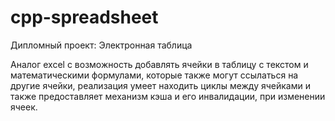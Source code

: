# cpp-spreadsheet
Дипломный проект: Электронная таблица

Аналог excel c возможность добавлять ячейки в таблицу с текстом и математическими формулами, которые также могут ссылаться на другие ячейки,
реализация умеет находить циклы между ячейками и также предоставляет механизм кэша и его инвалидации, при изменении ячеек.
